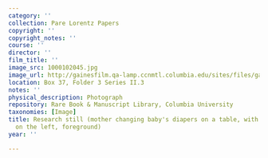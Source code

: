 ```yaml
---
category: ''
collection: Pare Lorentz Papers
copyright: ''
copyright_notes: ''
course: ''
director: ''
film_title: ''
image_src: 1000102045.jpg
image_url: http://gainesfilm.qa-lamp.ccnmtl.columbia.edu/sites/files/gainesfilm/images/1000102045.jpg
location: Box 37, Folder 3 Series II.3
notes: ''
physical_description: Photograph
repository: Rare Book & Manuscript Library, Columbia University
taxonomies: [Image]
title: Research still (mother changing baby's diapers on a table, with a little boy
  on the left, foreground)
year: ''

---
```

